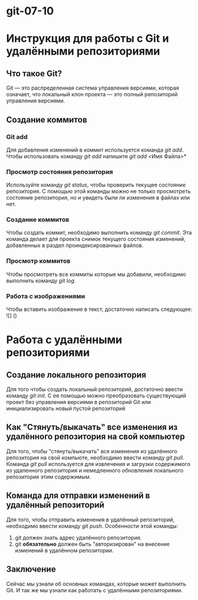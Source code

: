 # git-07-10

# Инструкция для работы с Git и удалёнными репозиториями #

## Что такое Git?
Git — это распределенная система управления версиями, которая означает, что локальный клон проекта — это полный репозиторий управления версиями.

## Создание коммитов 

### Git add
Для добавления изменений в коммит используется команда *git add*. Чтобы использовать команду *git add* напишите *git add* <Имя Файла>*

### Просмотр состояния репозитория 
Используйте команду *git status*, чтобы проверить текущее состояние репозитория. С помощью этой команды можно не только просмотреть состояние репозитория, но и увидеть были ли изменения в файлах или нет.

### Создание коммитов 
Чтобы создать коммит, необходимо выполнить команду *git commit*. Эта команда делает для проекта снимок текущего состояния изменений, добавленных в раздел проиндексированных файлов.

### Просмотр коммитов
Чтобы просмотреть все коммиты которые мы добавили, необходимо выполнить команду *git log*.

### Работа с изображениями
Чтобы вставить изображение в текст, достаточно написать следующее:
![] ()

# Работа с удалёнными репозиториями

## Создание локального репозитория 
Для того чтобы создать локальный репозиторий, достаточно ввести команду *git init*. С ее помощью можно преобразовать существующий проект без управления версиями в репозиторий Git или инициализировать новый пустой репозиторий

## Как "Стянуть/выкачать" все изменения из удалённого репозитория на свой компьютер
Для того, чтобы "стянуть/выкачать" все изменения из удалённого репозитория на свой компьюте, необходимо ввести команду *git pull*. Команда *git pull* используется для извлечения и загрузки содержимого из удаленного репозитория и немедленного обновления локального репозитория этим содержимым.

## Команда для отправки изменений в удалённый репозиторий
Для того, чтобы отправить изменения в удалённый репозиторий, необходимо ввести команду *git push*. Особенности этой команды:
1. git должен знать адрес удалённого репозитория.
2. git __обязательно__ должен быть "авторизирован" на внесение изменений в удалённом репозитории.

## Заключение 
Сейчас мы узнали об основных командах, которые может выполнить Git. И так же мы узнали как работать с удалёнными репозиториями.